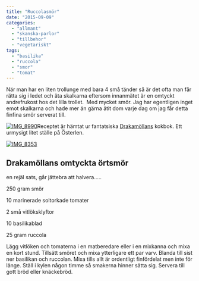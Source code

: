 ```yaml
---
title: "Ruccolasmör"
date: "2015-09-09"
categories: 
  - "allmant"
  - "skanska-parlor"
  - "tillbehor"
  - "vegetariskt"
tags: 
  - "basilika"
  - "ruccola"
  - "smor"
  - "tomat"
---
```


När man har en liten trollunge med bara 4 små tänder så är det ofta man får rätta sig i ledet och äta skalkarna eftersom innanmätet är en omtyckt andrefrukost hos det lilla trollet.  Med mycket smör. Jag har egentligen inget emot skalkarna och hade mer än gärna ätit dom varje dag om jag får detta finfina smör serverat till.

[![IMG_8990](/static/img/IMG_8990-1020x762.jpg)](http://import.local/wp-content/uploads/2015/09/IMG_8990.jpg)Receptet är hämtat ur fantatsiska [Drakamöllans](http://www.drakamollan.se/) kokbok. Ett urmysigt litet ställe på Österlen.

[![IMG_8353](/static/img/IMG_8353-e1441312667211-1020x1360.jpg)](http://import.local/wp-content/uploads/2015/09/IMG_8353.jpg)

## Drakamöllans omtyckta örtsmör

en rejäl sats, går jättebra att halvera.....

250 gram smör

10 marinerade soltorkade tomater

2 små vitlöksklyftor

10 basilikablad

25 gram ruccola

Lägg vitlöken och tomaterna i en matberedare eller i en mixkanna och mixa en kort stund. Tillsätt smöret och mixa ytterligare ett par varv. Blanda till sist ner basilikan och ruccolan. Mixa tills allt är ordentligt finfördelat men inte för länge. Ställ i kylen någon timme så smakerna hinner sätta sig. Servera till gott bröd eller knäckebröd.
